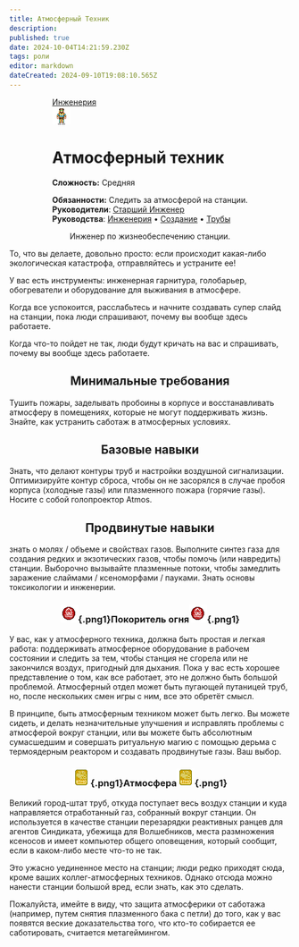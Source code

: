 ```yaml
---
title: Атмосферный Техник
description: 
published: true
date: 2024-10-04T14:21:59.230Z
tags: роли
editor: markdown
dateCreated: 2024-09-10T19:08:10.565Z
---
```


<div style="display: flex; justify-content: center;">
<div class="roles-passport eng">
  <div class="title eng"><a href="/roles/engineeringdepartment">Инженерия</a></div>
  <div>
    <div><div><img src="/roles/atmospherictechnician.png"></div></div>
  <div><div>
    <h1>Атмосферный техник</h1>
    <p><strong>Сложность:</strong> Средняя</p>
    <strong>Обязанности:</strong> Следить за атмосферой на станции.<br>
    <b>Руководители</b>: <a href="/roles/chiefengineer">Старший Инженер</a><br>
    <b>Руководства</b>: <a href="/ru/guides/engineering">Инженерия</a> • <a href="/">Создание</a> • <a href="/ru/guides/pipes">Трубы</a>
  </div></div>
  </div>
</div>
</div>


<p><center>Инженер по жизнеобеспечению станции.</center></p>

То, что вы делаете, довольно просто: если происходит какая-либо экологическая катастрофа, отправляйтесь и устраните ее! 

У вас есть инструменты: инженерная гарнитура, голобарьер, обогреватели и оборудование для выживания в атмосфере.

Когда все успокоится, расслабьтесь и начните создавать супер слайд на станции, пока люди спрашивают, почему вы вообще здесь работаете.

Когда что-то пойдет не так, люди будут кричать на вас и спрашивать, почему вы вообще здесь работаете.

## <center> Минимальные требования </center>
Тушить пожары, заделывать пробоины в корпусе и восстанавливать атмосферу в помещениях, которые не могут поддерживать жизнь. Знайте, как устранить саботаж в атмосферных условиях. 

## <center> Базовые навыки </center>
Знать, что делают контуры труб и настройки воздушной сигнализации. Оптимизируйте контур сброса, чтобы он не засорялся в случае пробоя корпуса (холодные газы) или плазменного пожара (горячие газы). Носите с собой голопроектор Atmos. 

## <center> Продвинутые навыки </center>
знать о молях / объеме и свойствах газов. Выполните синтез газа для создания редких и экзотических газов, чтобы помочь (или навредить) станции. Выборочно вызывайте плазменные потоки, чтобы замедлить заражение слаймами / ксеноморфами / пауками. Знать основы токсикологии и инженерии.

### <center>![pojar!!!!.png](/engineer_stuff/pojar!!!!.png){.png1}<span class="up">Покоритель огня</span>![pojar!!!!.png](/engineer_stuff/pojar!!!!.png){.png1}</center>
У вас, как у атмосферного техника, должна быть простая и легкая работа: поддерживать атмосферное оборудование в рабочем состоянии и следить за тем, чтобы станция не сгорела или не закончился воздух, пригодный для дыхания. Пока у вас есть хорошее представление о том, как все работает, это не должно быть большой проблемой. Атмосферный отдел может быть пугающей путаницей труб, но, после нескольких смен игры с ним, все это обретёт смысл.

В принципе, быть атмосферным техником может быть легко. Вы можете сидеть, и делать незначительные улучшения и исправлять проблемы с атмосферой вокруг станции, или вы можете быть абсолютным сумасшедшим и совершать ритуальную магию с помощью дерьма с термоядерным реактором и создавать продвинутые газы. Ваш выбор.

### <center>![atmominsky.png](/engineer_stuff/atmominsky.png){.png1}<span class="up">Атмосфера</span>![atmominsky.png](/engineer_stuff/atmominsky.png){.png1}</center>
Великий город-штат труб, откуда поступает весь воздух станции и куда направляется отработанный газ, собранный вокруг станции. Он используется в качестве станции перезарядки реактивных ранцев для агентов Синдиката, убежища для Волшебников, места размножения ксеносов и имеет компьютер общего оповещения, который сообщит, если в каком-либо месте что-то не так.

Это ужасно уединенное место на станции; люди редко приходят сюда, кроме ваших коллег-атмосферных техников. Однако отсюда можно нанести станции большой вред, если знать, как это сделать.

Пожалуйста, имейте в виду, что защита атмосферики от саботажа (например, путем снятия плазменного бака с петли) до того, как у вас появятся веские доказательства того, что кто-то собирается ее саботировать, считается метагеймингом.

<div class="table"></div>